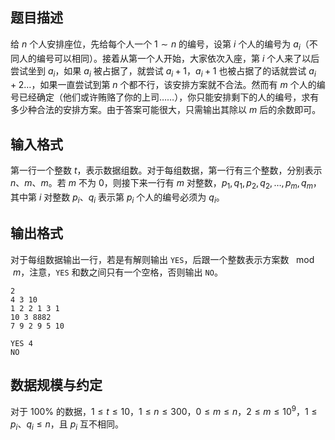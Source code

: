 ## 题目描述
给 $n$ 个人安排座位，先给每个人一个 $1 \sim n$ 的编号，设第 $i$ 个人的编号为 $a_i$（不同人的编号可以相同）。接着从第一个人开始，大家依次入座，第 $i$ 个人来了以后尝试坐到 $a_i$，如果 $a_i$ 被占据了，就尝试 $a_i+1$，$a_i+1$ 也被占据了的话就尝试 $a_i+2 \ldots$，如果一直尝试到第 $n$ 个都不行，该安排方案就不合法。然而有 $m$ 个人的编号已经确定（他们或许贿赂了你的上司……），你只能安排剩下的人的编号，求有多少种合法的安排方案。由于答案可能很大，只需输出其除以 $m$ 后的余数即可。

## 输入格式
第一行一个整数 $t$，表示数据组数。对于每组数据，第一行有三个整数，分别表示 $n$、$m$、$m$。若 $m$ 不为 $0$，则接下来一行有 $m$ 对整数，$p_1,q_1,p_2,q_2,\ldots,p_m,q_m$，其中第 $i$ 对整数 $p_i$、$q_i$ 表示第 $p_i$ 个人的编号必须为 $q_i$。

## 输出格式
对于每组数据输出一行，若是有解则输出 `YES`，后跟一个整数表示方案数 $\mod m$，注意，`YES` 和数之间只有一个空格，否则输出 `NO`。

```input1
2
4 3 10
1 2 2 1 3 1
10 3 8882
7 9 2 9 5 10
```
```output1
YES 4
NO
```
## 数据规模与约定
对于 $100\%$ 的数据，$1 \leq t \leq 10$，$1 \leq n \leq 300$，$0 \leq m \leq n$，$2 \leq m \leq 10^9$，$1 \leq p_i$、$q_i \leq n$，且 $p_i$ 互不相同。